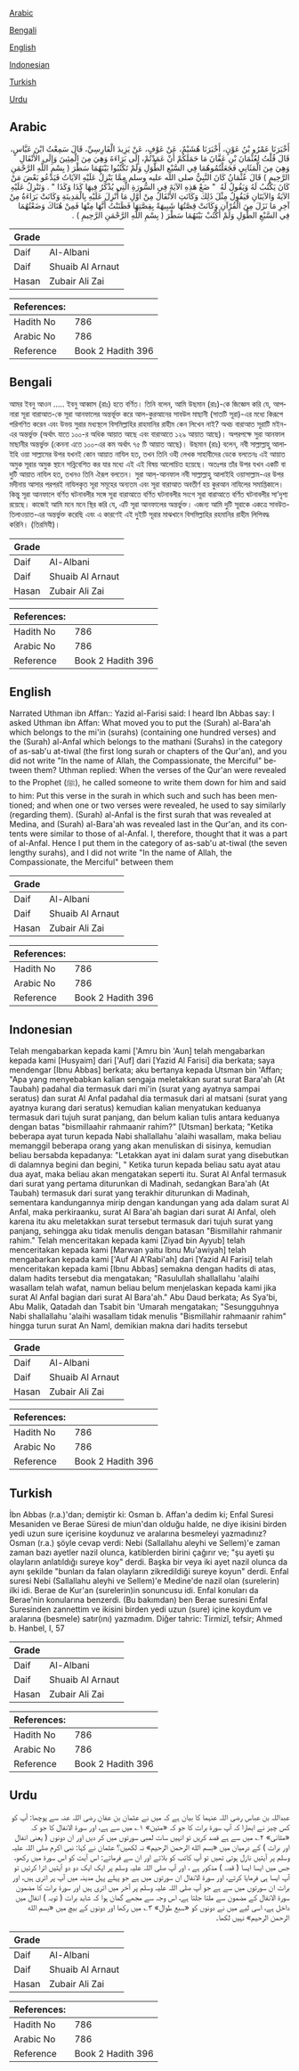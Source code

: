 [Arabic](#arabic)

[Bengali](#bengali)

[English](#english)

[Indonesian](#indonesian)

[Turkish](#turkish)

[Urdu](#urdu)

## Arabic


<div dir="rtl" lang="ar" style={{fontSize:'larger',backgroundColor:'#f8f9fa',padding:20}}>
أَخْبَرَنَا عَمْرُو بْنُ عَوْنٍ، أَخْبَرَنَا هُشَيْمٌ، عَنْ عَوْفٍ، عَنْ يَزِيدَ الْفَارِسِيِّ، قَالَ سَمِعْتُ ابْنَ عَبَّاسٍ، قَالَ قُلْتُ لِعُثْمَانَ بْنِ عَفَّانَ مَا حَمَلَكُمْ أَنْ عَمَدْتُمْ، إِلَى بَرَاءَةَ وَهِيَ مِنَ الْمِئِينَ وَإِلَى الأَنْفَالِ وَهِيَ مِنَ الْمَثَانِي فَجَعَلْتُمُوهُمَا فِي السَّبْعِ الطُّوَلِ وَلَمْ تَكْتُبُوا بَيْنَهُمَا سَطْرَ ‏(‏ بِسْمِ اللَّهِ الرَّحْمَنِ الرَّحِيمِ ‏)‏ قَالَ عُثْمَانُ كَانَ النَّبِيُّ صلى الله عليه وسلم مِمَّا يَنْزِلُ عَلَيْهِ الآيَاتُ فَيَدْعُو بَعْضَ مَنْ كَانَ يَكْتُبُ لَهُ وَيَقُولُ لَهُ ‏ "‏ ضَعْ هَذِهِ الآيَةَ فِي السُّورَةِ الَّتِي يُذْكَرُ فِيهَا كَذَا وَكَذَا ‏"‏ ‏.‏ وَتَنْزِلُ عَلَيْهِ الآيَةُ وَالآيَتَانِ فَيَقُولُ مِثْلَ ذَلِكَ وَكَانَتِ الأَنْفَالُ مِنْ أَوَّلِ مَا أُنْزِلَ عَلَيْهِ بِالْمَدِينَةِ وَكَانَتْ بَرَاءَةُ مِنْ آخِرِ مَا نَزَلَ مِنَ الْقُرْآنِ وَكَانَتْ قِصَّتُهَا شَبِيهَةً بِقِصَّتِهَا فَظَنَنْتُ أَنَّهَا مِنْهَا فَمِنْ هُنَاكَ وَضَعْتُهُمَا فِي السَّبْعِ الطُّوَلِ وَلَمْ أَكْتُبْ بَيْنَهُمَا سَطْرَ ‏(‏ بِسْمِ اللَّهِ الرَّحْمَنِ الرَّحِيمِ ‏)‏ ‏.‏
</div>
<div style={{backgroundColor:'#f8f9fa',padding:20, marginBottom: 10}}><table> <thead> <tr> <th>Grade</th> <th></th> </tr> </thead> <tbody> <tr><td>Daif</td><td>Al-Albani</td></tr><tr><td>Daif</td><td>Shuaib Al Arnaut</td></tr><tr><td>Hasan</td><td>Zubair Ali Zai</td></tr></tbody></table><table> <thead> <tr> <th>References:</th> <th></th> </tr> </thead> <tbody><tr><td>Hadith No</td><td>786</td></tr><tr><td>Arabic No</td><td>786</td></tr><tr><td>Reference</td><td>Book 2 Hadith 396</td></tr></tbody></table></div>

## Bengali


<div dir="ltr" lang="bn" style={{fontSize:'larger',backgroundColor:'#f8f9fa',padding:20}}>
আমর ইবনু আওন ..... ইবনু আব্বাস (রাঃ) হতে বর্ণিত। তিনি বলেন, আমি উছমান (রাঃ)-কে জিজ্ঞেস করি যে, আপনারা সূরা বারাআত-কে সূরা আনফালের অন্তর্ভূক্ত করে আল-কুরআনের সাবউল মাছানী (সাতটি সূরা)-এর মধ্যে কিরূপে পরিগণিত করেন এবং উভয় সুরার মধ্যস্থলে বিসমিল্লাহির রাহমানির রাহীম কেন লিখেন নাই? অথচ বারাআত সূরাটি মইন-এর অন্তর্ভুক্ত (অর্থাৎ যাতে ১০০-র অধিক আয়াত আছে এবং বারাআতে ১২৯ আয়াত আছে)। অপরপক্ষে সুরা আনফাল মাছানীর অন্তর্ভুক্ত (কেননা এতে ১০০-এর কম অর্থাৎ ৭৫ টি আয়াত আছে)। উছমান (রাঃ) বলেন, নবী সাল্লাল্লাহু আলাইহি ওয়া সাল্লামের উপর যখনই কোন আয়াত নাযিল হত, তখন তিনি ওহী লেখক সাহাবীদের ডেকে বলতেনঃ এই আয়াত অমুক সূরার অমুক স্থানে সন্নিবেশিত কর যার মধ্যে এই এই বিষয় আলোচিত হয়েছে। অতঃপর তাঁর উপর যখন একটি বা দুটি আয়াত নাযিল হত, তখনও তিনি ঐরূপ বলতেন। সুরা আল্-আনফাল নবী সাল্লাল্লাহু আলাইহি ওয়াসাল্লাম-এর উপর মদীনায় আসার পরপরই নাযিলকৃত সূরা সমূহের অন্যতম এবং সূরা বারাআত অবতীর্ণ হয় কুরআন নাযিলের সমাপ্তিকালে। কিন্তু সূরা আনফালে বর্ণিত ঘটনাবলীর সঙ্গে সূরা বারাআতে বর্ণিত ঘটনাবলীর সংগে সূরা বারাআতে বর্ণিত ঘটনাবলীর সা’দৃশ্য রয়েছে। কাজেই আমি মনে মনে স্থির করি যে, এটি সূরা আনফালের অন্তর্ভুক্ত। এজন্য আমি দুটি সূরাকে একত্রে সাবউত-তিলাওয়াত-এর অন্তর্ভুক্ত করেছি এবং এ কারণেই এই দুইটি সূরার মাঝখানে বিসমিল্লাহির রহমানির রাহীম লিপিবদ্ধ করিনি। (তিরমিযী)।
</div>
<div style={{backgroundColor:'#f8f9fa',padding:20, marginBottom: 10}}><table> <thead> <tr> <th>Grade</th> <th></th> </tr> </thead> <tbody> <tr><td>Daif</td><td>Al-Albani</td></tr><tr><td>Daif</td><td>Shuaib Al Arnaut</td></tr><tr><td>Hasan</td><td>Zubair Ali Zai</td></tr></tbody></table><table> <thead> <tr> <th>References:</th> <th></th> </tr> </thead> <tbody><tr><td>Hadith No</td><td>786</td></tr><tr><td>Arabic No</td><td>786</td></tr><tr><td>Reference</td><td>Book 2 Hadith 396</td></tr></tbody></table></div>

## English


<div dir="ltr" lang="en" style={{fontSize:'larger',backgroundColor:'#f8f9fa',padding:20}}>
Narrated Uthman ibn Affan:: Yazid al-Farisi said: I heard Ibn Abbas say: I asked Uthman ibn Affan: What moved you to put the (Surah) al-Bara'ah which belongs to the mi'in (surahs) (containing one hundred verses) and the (Surah) al-Anfal which belongs to the mathani (Surahs) in the category of as-sab'u at-tiwal (the first long surah or chapters of the Qur'an), and you did not write "In the name of Allah, the Compassionate, the Merciful" between them? Uthman replied: When the verses of the Qur'an were revealed to the Prophet (ﷺ), he called someone to write them down for him and said to him: Put this verse in the surah in which such and such has been mentioned; and when one or two verses were revealed, he used to say similarly (regarding them). (Surah) al-Anfal is the first surah that was revealed at Medina, and (Surah) al-Bara'ah was revealed last in the Qur'an, and its contents were similar to those of al-Anfal. I, therefore, thought that it was a part of al-Anfal. Hence I put them in the category of as-sab'u at-tiwal (the seven lengthy surahs), and I did not write "In the name of Allah, the Compassionate, the Merciful" between them
</div>
<div style={{backgroundColor:'#f8f9fa',padding:20, marginBottom: 10}}><table> <thead> <tr> <th>Grade</th> <th></th> </tr> </thead> <tbody> <tr><td>Daif</td><td>Al-Albani</td></tr><tr><td>Daif</td><td>Shuaib Al Arnaut</td></tr><tr><td>Hasan</td><td>Zubair Ali Zai</td></tr></tbody></table><table> <thead> <tr> <th>References:</th> <th></th> </tr> </thead> <tbody><tr><td>Hadith No</td><td>786</td></tr><tr><td>Arabic No</td><td>786</td></tr><tr><td>Reference</td><td>Book 2 Hadith 396</td></tr></tbody></table></div>

## Indonesian


<div dir="ltr" lang="id" style={{fontSize:'larger',backgroundColor:'#f8f9fa',padding:20}}>
Telah mengabarkan kepada kami ['Amru bin 'Aun] telah mengabarkan kepada kami [Husyaim] dari ['Auf] dari [Yazid Al Farisi] dia berkata; saya mendengar [Ibnu Abbas] berkata; aku bertanya kepada Utsman bin 'Affan; "Apa yang menyebabkan kalian sengaja meletakkan surat surat Bara'ah (At Taubah) padahal dia termasuk dari mi'in (surat yang ayatnya sampai seratus) dan surat Al Anfal padahal dia termasuk dari al matsani (surat yang ayatnya kurang dari seratus) kemudian kalian menyatukan keduanya termasuk dari tujuh surat panjang, dan belum kalian tulis antara keduanya dengan batas "bismillaahir rahmaanir rahim?" [Utsman] berkata; "Ketika beberapa ayat turun kepada Nabi shallallahu 'alaihi wasallam, maka beliau memanggil beberapa orang yang akan menuliskan di sisinya, kemudian beliau bersabda kepadanya: "Letakkan ayat ini dalam surat yang disebutkan di dalamnya begini dan begini, " Ketika turun kepada beliau satu ayat atau dua ayat, maka beliau akan mengatakan seperti itu. Surat Al Anfal termasuk dari surat yang pertama diturunkan di Madinah, sedangkan Bara'ah (At Taubah) termasuk dari surat yang terakhir diturunkan di Madinah, sementara kandungannya mirip dengan kandungan yang ada dalam surat Al Anfal, maka perkiraanku, surat Al Bara'ah bagian dari surat Al Anfal, oleh karena itu aku meletakkan surat tersebut termasuk dari tujuh surat yang panjang, sehingga aku tidak menulis dengan batasan "Bismillahir rahmanir rahim." Telah menceritakan kepada kami [Ziyad bin Ayyub] telah menceritakan kepada kami [Marwan yaitu Ibnu Mu'awiyah] telah mengabarkan kepada kami ['Auf Al A'Rabi'ah] dari [Yazid Al Farisi] telah menceritakan kepada kami [Ibnu Abbas] semakna dengan hadits di atas, dalam hadits tersebut dia mengatakan; "Rasulullah shallallahu 'alaihi wasallam telah wafat, namun beliau belum menjelaskan kepada kami jika surat Al Anfal bagian dari surat Al Bara'ah." Abu Daud berkata; As Sya'bi, Abu Malik, Qatadah dan Tsabit bin 'Umarah mengatakan; "Sesungguhnya Nabi shallallahu 'alaihi wasallam tidak menulis "Bismillahir rahmaanir rahim" hingga turun surat An Naml, demikian makna dari hadits tersebut
</div>
<div style={{backgroundColor:'#f8f9fa',padding:20, marginBottom: 10}}><table> <thead> <tr> <th>Grade</th> <th></th> </tr> </thead> <tbody> <tr><td>Daif</td><td>Al-Albani</td></tr><tr><td>Daif</td><td>Shuaib Al Arnaut</td></tr><tr><td>Hasan</td><td>Zubair Ali Zai</td></tr></tbody></table><table> <thead> <tr> <th>References:</th> <th></th> </tr> </thead> <tbody><tr><td>Hadith No</td><td>786</td></tr><tr><td>Arabic No</td><td>786</td></tr><tr><td>Reference</td><td>Book 2 Hadith 396</td></tr></tbody></table></div>

## Turkish


<div dir="ltr" lang="tr" style={{fontSize:'larger',backgroundColor:'#f8f9fa',padding:20}}>
İbn Abbas (r.a.)'dan; demiştir ki: Osman b. Affan'a dedim ki; Enfal Suresi Mesaniden ve Berae Süresi de miun'dan olduğu halde, ne diye ikisini birden yedi uzun sure içerisine koydunuz ve aralarına besmeleyi yazmadınız? Osman (r.a.) şöyle cevap verdi: Nebi (Sallallahu aleyhi ve Sellem)'e zaman zaman bazı ayetler nazil olunca, katiblerden birini çağırır ve; "şu ayeti şu olayların anlatıldığı sureye koy" derdi. Başka bir veya iki ayet nazil olunca da aynı şekilde "bunları da falan olayların zikredildiği sureye koyun" derdi. Enfal suresi Nebi (Sallallahu aleyhi ve Sellem)'e Medine'de nazil olan (surelerin) ilki idi. Berae de Kur'an (surelerin)in sonuncusu idi. Enfal konuları da Berae'nin konularına benzerdi. (Bu bakımdan) ben Berae suresini Enfal Suresinden zannettim ve ikisini birden yedi uzun (sure) içine koydum ve aralarına (besmele) satır(ını) yazmadım. Diğer tahric: Tirmizî, tefsir; Ahmed b. Hanbel, I, 57
</div>
<div style={{backgroundColor:'#f8f9fa',padding:20, marginBottom: 10}}><table> <thead> <tr> <th>Grade</th> <th></th> </tr> </thead> <tbody> <tr><td>Daif</td><td>Al-Albani</td></tr><tr><td>Daif</td><td>Shuaib Al Arnaut</td></tr><tr><td>Hasan</td><td>Zubair Ali Zai</td></tr></tbody></table><table> <thead> <tr> <th>References:</th> <th></th> </tr> </thead> <tbody><tr><td>Hadith No</td><td>786</td></tr><tr><td>Arabic No</td><td>786</td></tr><tr><td>Reference</td><td>Book 2 Hadith 396</td></tr></tbody></table></div>

## Urdu


<div dir="rtl" lang="ur" style={{fontSize:'larger',backgroundColor:'#f8f9fa',padding:20}}>
عبداللہ بن عباس رضی اللہ عنہما کا بیان ہے کہ میں نے عثمان بن عفان رضی اللہ عنہ سے پوچھا: آپ کو کس چیز نے ابھارا کہ آپ سورۃ برات کا جو کہ «مئین» ۱؎ میں سے ہے، اور سورۃ الانفال کا جو کہ «مثانی» ۲؎ میں سے ہے قصد کریں تو انہیں سات لمبی سورتوں میں کر دیں اور ان دونوں ( یعنی انفال اور برات ) کے درمیان میں «بسم الله الرحمن الرحيم» نہ لکھیں؟ عثمان نے کہا: نبی اکرم صلی اللہ علیہ وسلم پر آیتیں نازل ہوتی تھیں تو آپ کاتب کو بلاتے اور ان سے فرماتے: اس آیت کو اس سورۃ میں رکھو، جس میں ایسا ایسا ( قصہ ) مذکور ہے ، اور آپ صلی اللہ علیہ وسلم پر ایک ایک دو دو آیتیں اترا کرتیں تو آپ ایسا ہی فرمایا کرتے، اور سورۃ الانفال ان سورتوں میں ہے جو پہلے پہل مدینہ میں آپ پر اتری ہیں، اور برات ان سورتوں میں سے ہے جو آپ صلی اللہ علیہ وسلم پر آخر میں اتری ہیں اور سورۃ برات کا مضمون سورۃ الانفال کے مضمون سے ملتا جلتا ہے، اس وجہ سے مجھے گمان ہوا کہ شاید برات ( توبہ ) انفال میں داخل ہے، اسی لیے میں نے دونوں کو «سبع طوال» ۳؎ میں رکھا اور دونوں کے بیچ میں «بسم الله الرحمن الرحيم» نہیں لکھا۔
</div>
<div style={{backgroundColor:'#f8f9fa',padding:20, marginBottom: 10}}><table> <thead> <tr> <th>Grade</th> <th></th> </tr> </thead> <tbody> <tr><td>Daif</td><td>Al-Albani</td></tr><tr><td>Daif</td><td>Shuaib Al Arnaut</td></tr><tr><td>Hasan</td><td>Zubair Ali Zai</td></tr></tbody></table><table> <thead> <tr> <th>References:</th> <th></th> </tr> </thead> <tbody><tr><td>Hadith No</td><td>786</td></tr><tr><td>Arabic No</td><td>786</td></tr><tr><td>Reference</td><td>Book 2 Hadith 396</td></tr></tbody></table></div>